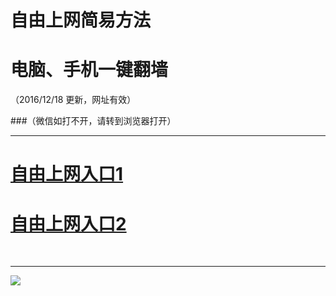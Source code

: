 ﻿# 自由上网简易方法

# 电脑、手机一键翻墙

（2016/12/18 更新，网址有效）


###（微信如打不开，请转到浏览器打开）



***
# <a href="http://d2s1v5xpebmk77.cloudfront.net" target="_blank">自由上网入口1</a>
# <a href="https://github.com/ogate/ogate/blob/master/README.md?1218" target="_blank">自由上网入口2</a>
﻿
***



<img src="https://camo.githubusercontent.com/81ca426978be68652bc3660ca87554fc756a75ce/68747470733a2f2f646666766d347a64686565652e636c6f756466726f6e742e6e65742f7069632f796a66712d32303136303833316f6b2d622e706e67" /> 
